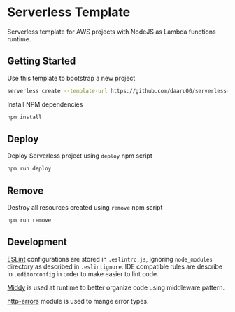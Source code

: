 # Serverless Template

Serverless template for AWS projects with NodeJS as Lambda functions runtime.

## Getting Started

Use this template to bootstrap a new project
```bash
serverless create --template-url https://github.com/daaru00/serverless-template/tree/master/ --path myService
```

Install NPM dependencies
```bash
npm install
```

## Deploy

Deploy Serverless project using `deploy` npm script
```bash
npm run deploy
```

## Remove

Destroy all resources created using `remove` npm script
```bash
npm run remove
```

## Development

[ESLint](https://eslint.org/) configurations are stored in `.eslintrc.js`, ignoring `node_modules` directory as described in  `.eslintignore`. IDE compatible rules are describe in `.editorconfig` in order to make easier to lint code.

[Middy](https://github.com/middyjs/middy) is used at runtime to better organize code using middleware pattern.

[http-errors](https://www.npmjs.com/package/http-errors) module is used to mange error types.
